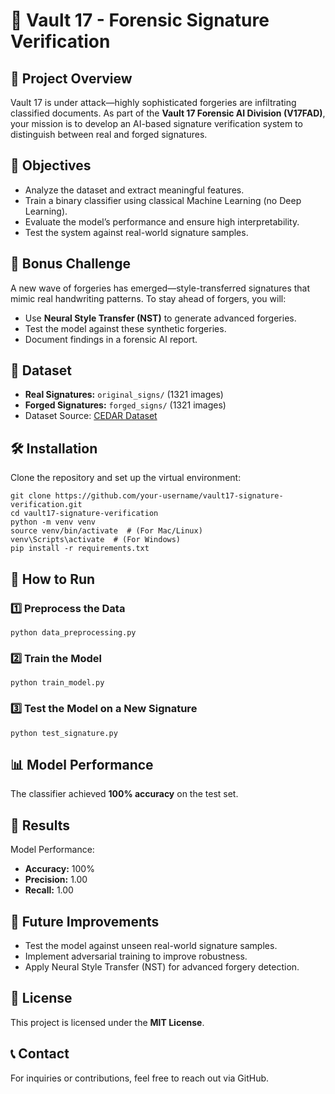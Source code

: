 

<h1>🔐 Vault 17 - Forensic Signature Verification</h1>

<h2>📌 Project Overview</h2>
<p>Vault 17 is under attack—highly sophisticated forgeries are infiltrating classified documents. As part of the <strong>Vault 17 Forensic AI Division (V17FAD)</strong>, your mission is to develop an AI-based signature verification system to distinguish between real and forged signatures.</p>

<h2>🎯 Objectives</h2>
<ul>
    <li>Analyze the dataset and extract meaningful features.</li>
    <li>Train a binary classifier using classical Machine Learning (no Deep Learning).</li>
    <li>Evaluate the model’s performance and ensure high interpretability.</li>
    <li>Test the system against real-world signature samples.</li>
</ul>

<h2>🚀 Bonus Challenge</h2>
<p>A new wave of forgeries has emerged—style-transferred signatures that mimic real handwriting patterns. To stay ahead of forgers, you will:</p>
<ul>
    <li>Use <strong>Neural Style Transfer (NST)</strong> to generate advanced forgeries.</li>
    <li>Test the model against these synthetic forgeries.</li>
    <li>Document findings in a forensic AI report.</li>
</ul>

<h2>📂 Dataset</h2>
<ul>
    <li><strong>Real Signatures:</strong> <code>original_signs/</code> (1321 images)</li>
    <li><strong>Forged Signatures:</strong> <code>forged_signs/</code> (1321 images)</li>
    <li>Dataset Source: <a href="https://www.kaggle.com/datasets/shreelakshmigp/cedardataset/data" target="_blank">CEDAR Dataset</a></li>
</ul>

<h2>🛠️ Installation</h2>
<p>Clone the repository and set up the virtual environment:</p>

<pre><code>git clone https://github.com/your-username/vault17-signature-verification.git
cd vault17-signature-verification
python -m venv venv
source venv/bin/activate  # (For Mac/Linux)
venv\Scripts\activate  # (For Windows)
pip install -r requirements.txt
</code></pre>

<h2>📜 How to Run</h2>
<h3>1️⃣ Preprocess the Data</h3>
<pre><code>python data_preprocessing.py</code></pre>

<h3>2️⃣ Train the Model</h3>
<pre><code>python train_model.py</code></pre>

<h3>3️⃣ Test the Model on a New Signature</h3>
<pre><code>python test_signature.py</code></pre>

<h2>📊 Model Performance</h2>
<p>The classifier achieved <strong>100% accuracy</strong> on the test set.</p>

<h2>📜 Results</h2>
<p>Model Performance:</p>
<ul>
    <li><strong>Accuracy:</strong> 100%</li>
    <li><strong>Precision:</strong> 1.00</li>
    <li><strong>Recall:</strong> 1.00</li>
</ul>

<h2>📝 Future Improvements</h2>
<ul>
    <li>Test the model against unseen real-world signature samples.</li>
    <li>Implement adversarial training to improve robustness.</li>
    <li>Apply Neural Style Transfer (NST) for advanced forgery detection.</li>
</ul>

<h2>📌 License</h2>
<p>This project is licensed under the <strong>MIT License</strong>.</p>

<h2>📞 Contact</h2>
<p>For inquiries or contributions, feel free to reach out via GitHub.</p>

</body>
</html>
